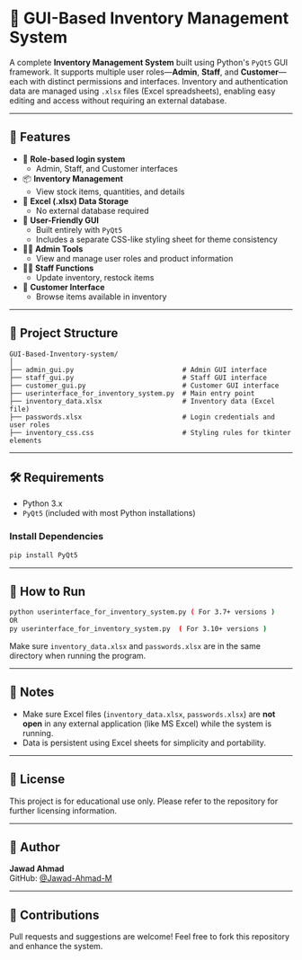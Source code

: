 # 🧮 GUI-Based Inventory Management System

A complete **Inventory Management System** built using Python's `PyQt5` GUI framework. It supports multiple user roles—**Admin**, **Staff**, and **Customer**—each with distinct permissions and interfaces. Inventory and authentication data are managed using `.xlsx` files (Excel spreadsheets), enabling easy editing and access without requiring an external database.

---

## 🚀 Features

- 🔐 **Role-based login system**
  - Admin, Staff, and Customer interfaces
- 📦 **Inventory Management**
  - View stock items, quantities, and details
- 🧾 **Excel (.xlsx) Data Storage**
  - No external database required
- 🎨 **User-Friendly GUI**
  - Built entirely with `PyQt5`
  - Includes a separate CSS-like styling sheet for theme consistency
- 🧑‍💼 **Admin Tools**
  - View and manage user roles and product information
- 👩‍🔧 **Staff Functions**
  - Update inventory, restock items
- 🧍 **Customer Interface**
  - Browse items available in inventory

---

## 📁 Project Structure

```plaintext
GUI-Based-Inventory-system/
│
├── admin_gui.py                           # Admin GUI interface
├── staff_gui.py                           # Staff GUI interface
├── customer_gui.py                        # Customer GUI interface
├── userinterface_for_inventory_system.py  # Main entry point
├── inventory_data.xlsx                    # Inventory data (Excel file)
├── passwords.xlsx                         # Login credentials and user roles
├── inventory_css.css                      # Styling rules for tkinter elements
```

---

## 🛠️ Requirements

- Python 3.x
- `PyQt5` (included with most Python installations)

### Install Dependencies

```bash
pip install PyQt5
```

---

## 🔧 How to Run

```bash
python userinterface_for_inventory_system.py ( For 3.7+ versions )
OR
py userinterface_for_inventory_system.py  ( For 3.10+ versions )

```

Make sure `inventory_data.xlsx` and `passwords.xlsx` are in the same directory when running the program.

---

## 📌 Notes

- Make sure Excel files (`inventory_data.xlsx`, `passwords.xlsx`) are **not open** in any external application (like MS Excel) while the system is running.
- Data is persistent using Excel sheets for simplicity and portability.

---

## 📜 License

This project is for educational use only. Please refer to the repository for further licensing information.

---

## 👤 Author

**Jawad Ahmad**  
GitHub: [@Jawad-Ahmad-M](https://github.com/Jawad-Ahmad-M)

---

## 🤝 Contributions

Pull requests and suggestions are welcome! Feel free to fork this repository and enhance the system.
